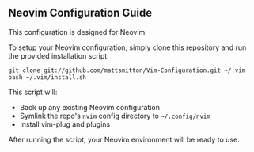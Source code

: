 Neovim Configuration Guide
--------------------------

This configuration is designed for Neovim.

To setup your Neovim configuration, simply clone this repository
and run the provided installation script:

```
git clone git://github.com/mattsmitton/Vim-Configuration.git ~/.vim
bash ~/.vim/install.sh
```

This script will:

- Back up any existing Neovim configuration
- Symlink the repo's `nvim` config directory to `~/.config/nvim`
- Install vim-plug and plugins

After running the script, your Neovim environment will be ready to use.
